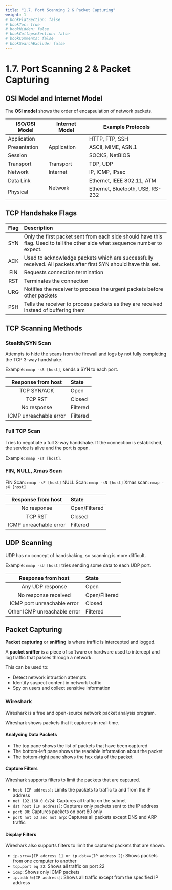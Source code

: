 ```yaml
---
title: "1.7. Port Scanning 2 & Packet Capturing"
weight: 1
# bookFlatSection: false
# bookToc: true
# bookHidden: false
# bookCollapseSection: false
# bookComments: false
# bookSearchExclude: false
---
```


# 1.7. Port Scanning 2 & Packet Capturing

## OSI Model and Internet Model

The **OSI model** shows the order of encapsulation of network packets.

<table>
    <thead>
        <tr>
            <th>ISO/OSI Model</th>
            <th>Internet Model</th>
            <th>Example Protocols</th>
        </tr>
    </thead>
    <tbody>
        <tr>
            <td>Application</td>
            <td rowspan="3">Application</td>
            <td>HTTP, FTP, SSH</td>
        </tr>
        <tr>
            <td>Presentation</td>
            <td>ASCII, MIME, ASN.1</td>
        </tr>
        <tr>
            <td>Session</td>
            <td>SOCKS, NetBIOS</td>
        </tr>
        <tr>
            <td>Transport</td>
            <td>Transport</td>
            <td>TDP, UDP</td>
        </tr>
        <tr>
            <td>Network</td>
            <td>Internet</td>
            <td>IP, ICMP, IPsec</td>
        </tr>
        <tr>
            <td>Data Link</td>
            <td rowspan="2">Network</td>
            <td>Ethernet, IEEE 802.11, ATM</td>
        </tr>
        <tr>
            <td>Physical</td>
            <td>Ethernet, Bluetooth, USB, RS-232</td>
        </tr>
    </tbody>
</table>

## TCP Handshake Flags

| Flag | Description |
|:----:|:------------|
| SYN | Only the first packet sent from each side should have this flag. Used to tell the other side what sequence number to expect. |
| ACK | Used to acknowledge packets which are successfully received. All packets after first SYN should have this set. |
| FIN | Requests connection termination |
| RST | Terminates the connection | 
| URG | Notifies the receiver to process the urgent packets before other packets |
| PSH | Tells the receiver to process packets as they are received instead of buffering them |

## TCP Scanning Methods

### Stealth/SYN Scan

Attempts to hide the scans from the firewall and logs by not fully completing the TCP 3-way handshake.

Example: `nmap -sS [host]`, sends a SYN to each port.

| Response from host | State |
|:------------------:|:------|
| TCP SYN/ACK | Open |
| TCP RST | Closed |
| No response | Filtered |
| ICMP unreachable error | Filtered |

### Full TCP Scan

Tries to negotiate a full 3-way handshake. If the connection is established, the service is alive and the port is open.

Example: `nmap -sT [host]`.

### FIN, NULL, Xmas Scan

FIN Scan: `nmap -sF [host]`
NULL Scan: `nmap -sN [host]`
Xmas scan: `nmap -sX [host]`

| Response from host | State |
|:------------------:|:------|
| No response | Open/Filtered |
| TCP RST | Closed |
| ICMP unreachable error | Filtered |

## UDP Scanning

UDP has no concept of handshaking, so scanning is more difficult.

Example: `nmap -sU [host]` tries sending some data to each UDP port.

| Response from host | State |
|:------------------:|:------|
| Any UDP response | Open |
| No response received | Open/Filtered |
| ICMP port unreachable error | Closed |
| Other ICMP unreachable error | Filtered |

## Packet Capturing

**Packet capturing** or **sniffing** is where traffic is intercepted and logged.

A **packet sniffer** is a piece of software or hardware used to intercept and log traffic that passes through a network.

This can be used to:

- Detect network intrustion attempts
- Identify suspect content in network traffic
- Spy on users and collect sensitive information

### Wireshark

Wireshark is a free and open-source network packet analysis program.

Wireshark shows packets that it captures in real-time.

#### Analysing Data Packets

- The top pane shows the list of packets that have been captured
- The bottom-left pane shows the readable information about the packet
- The bottom-right pane shows the hex data of the packet

#### Capture Filters

Wireshark supports filters to limit the packets that are captured.

- `host [IP address]`: Limits the packets to traffic to and from the IP address
- `net 192.168.0.0/24`: Captures all traffic on the subnet
- `dst host [IP address]`: Captures only packets sent to the IP address
- `port 80`: Captures packets on port 80 only
- `port not 53 and not arp`: Captures all packets except DNS and ARP traffic

#### Display Filters

Wireshark also supports filters to limit the captured packets that are shown.

- `ip.src==[IP address 1] or ip.dst==[IP address 2]`: Shows packets from one computer to another
- `tcp.port eq 22`: Shows all traffic on port 22
- `icmp`: Shows only ICMP packets
- `ip.addr!=[IP address]`: Shows all traffic except from the specified IP address
